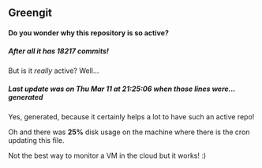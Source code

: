 ## Greengit

#### Do you wonder why this repository is so active?

##### After all it has 18217 commits!

But is it *really* active? Well...

##### Last update was on Thu Mar 11 at 21:25:06 when those lines were... generated

Yes, generated, because it certainly helps a lot to have such an active repo!

Oh and there was **25%** disk usage on the machine
where there is the cron updating this file.

Not the best way to monitor a VM in the cloud but it works! :)
